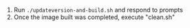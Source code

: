1. Run `./updateversion-and-build.sh` and respond to prompts 
2. Once the image built was completed, execute "clean.sh"
